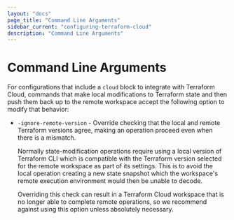 ```yaml
---
layout: "docs"
page_title: "Command Line Arguments"
sidebar_current: "configuring-terraform-cloud"
description: "Command Line Arguments"
---
```


# Command Line Arguments

For configurations that include a `cloud` block to integrate with Terraform Cloud, commands that
make local modifications to Terraform state and then push them back up to the remote workspace
accept the following option to modify that behavior:

* `-ignore-remote-version` - Override checking that the local and remote
  Terraform versions agree, making an operation proceed even when there is
  a mismatch.

    Normally state-modification operations require using a local version of
    Terraform CLI which is compatible with the Terraform version selected
    for the remote workspace as part of its settings. This is to avoid the
    local operation creating a new state snapshot which the workspace's
    remote execution environment would then be unable to decode.

    Overriding this check can result in a Terraform Cloud workspace that is
    no longer able to complete remote operations, so we recommend against
    using this option unless absolutely necessary.

